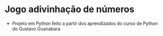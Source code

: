# Jogo adivinhação de números
- Projeto em Python feito a partir dos aprendizados do curso de Python do Gustavo Guanabara
